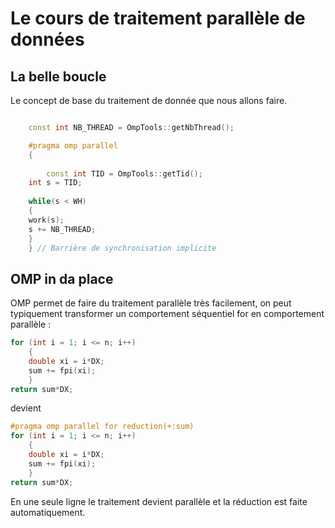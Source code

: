 # Le cours de traitement parallèle de données

## La belle boucle

Le concept de base du traitement de donnée que nous allons faire.

```cpp

    const int NB_THREAD = OmpTools::getNbThread();

    #pragma omp parallel
    {
    
    	const int TID = OmpTools::getTid();
	int s = TID;
    
	while(s < WH)
	{
	work(s);
	s += NB_THREAD;
	}
    } // Barrière de synchronisation implicite
```
    
    
## OMP in da place

OMP permet de faire du traitement parallèle très facilement, on peut typiquement transformer un comportement séquentiel for en comportement parallèle :
```cpp
for (int i = 1; i <= n; i++)
	{
	double xi = i*DX;
	sum += fpi(xi);
	}
return sum*DX;
```
devient 
```cpp
#pragma omp parallel for reduction(+:sum)
for (int i = 1; i <= n; i++)
	{
	double xi = i*DX;
	sum += fpi(xi);
	}
return sum*DX;
```

En une seule ligne le traitement devient parallèle et la réduction est faite automatiquement.
